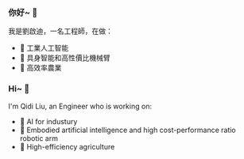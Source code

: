 ### 你好~ 👋

我是劉啟迪，一名工程師，在做：
- 🧠 工業人工智能
- 🦾 具身智能和高性價比機械臂
- 🍗 高效率農業

### Hi~ 👋

I'm Qidi Liu, an Engineer who is working on:
- 🧠 AI for industury
- 🦾 Embodied artificial intelligence and high cost-performance ratio robotic arm
- 🍗 High-efficiency agriculture

<!--
**QidiLiu/QidiLiu** is a ✨ _special_ ✨ repository because its `README.md` (this file) appears on your GitHub profile.

[![Top Langs](https://github-readme-stats.vercel.app/api/top-langs/?username=QidiLiu&hide=HTML,CSS)](https://github.com/anuraghazra/github-readme-stats)

Here are some ideas to get you started:

- 🔭 I’m currently working on ...
- 🌱 I’m currently learning ...
- 👯 I’m looking to collaborate on ...
- 🤔 I’m looking for help with ...
- 💬 Ask me about ...
- 📫 How to reach me: ...
- 😄 Pronouns: ...
- ⚡ Fun fact: ...
-->
